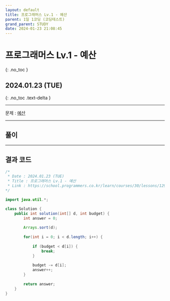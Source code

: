 ```yaml
---
layout: default
title: 프로그래머스 Lv.1 - 예산
parent: 1일 1코딩 (코딩테스트)
grand_parent: STUDY
date: 2024-01-23 21:08:45
---
```


# 프로그래머스 Lv.1 - 예산
{: .no_toc }

## 2024.01.23 (TUE)
{: .no_toc .text-delta }

---

문제 : [예산](https://school.programmers.co.kr/learn/courses/30/lessons/12982)

---

## 풀이

---

## 결과 코드
```java
/*
 * Date : 2024.01.23 (TUE)
 * Title : 프로그래머스 Lv.1 - 예산
 * Link : https://school.programmers.co.kr/learn/courses/30/lessons/12982
*/

import java.util.*;

class Solution {
    public int solution(int[] d, int budget) {
        int answer = 0;
        
        Arrays.sort(d);
        
        for(int i = 0; i < d.length; i++) {
            
            if (budget < d[i]) {
                break;
            }
            
            budget -= d[i];
            answer++;
        }
        
        return answer;
    }
}
```